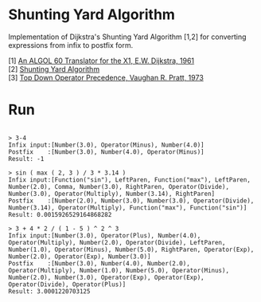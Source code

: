 Shunting Yard Algorithm
=======================

Implementation of Dijkstra's Shunting Yard Algorithm [1,2] for converting expressions from infix to postfix form.

[1] [An ALGOL 60 Translator for the X1, E.W. Dijkstra, 1961](https://www.cs.utexas.edu/~EWD/MCReps/MR35.PDF) <br/>
[2] [Shunting Yard Algorithm](https://en.wikipedia.org/wiki/Shunting_yard_algorithm)<br/>
[3] [Top Down Operator Precedence, Vaughan R. Pratt, 1973](https://tdop.github.io/)<br/>

Run
===

```% cargo run

> 3-4
Infix input:[Number(3.0), Operator(Minus), Number(4.0)]
Postfix    :[Number(3.0), Number(4.0), Operator(Minus)]
Result: -1

> sin ( max ( 2, 3 ) / 3 * 3.14 )
Infix input:[Function("sin"), LeftParen, Function("max"), LeftParen, Number(2.0), Comma, Number(3.0), RightParen, Operator(Divide), Number(3.0), Operator(Multiply), Number(3.14), RightParen]
Postfix    :[Number(2.0), Number(3.0), Number(3.0), Operator(Divide), Number(3.14), Operator(Multiply), Function("max"), Function("sin")]
Result: 0.0015926529164868282

> 3 + 4 * 2 / ( 1 - 5 ) ^ 2 ^ 3
Infix input:[Number(3.0), Operator(Plus), Number(4.0), Operator(Multiply), Number(2.0), Operator(Divide), LeftParen, Number(1.0), Operator(Minus), Number(5.0), RightParen, Operator(Exp), Number(2.0), Operator(Exp), Number(3.0)]
Postfix    :[Number(3.0), Number(4.0), Number(2.0), Operator(Multiply), Number(1.0), Number(5.0), Operator(Minus), Number(2.0), Number(3.0), Operator(Exp), Operator(Exp), Operator(Divide), Operator(Plus)]
Result: 3.0001220703125

```
